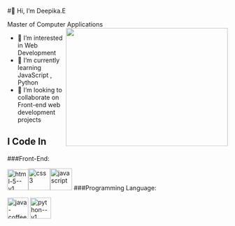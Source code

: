#👋 Hi, I’m Deepika.E

Master of Computer Applications
<img align="right" width="370" height="270" src="https://user-images.githubusercontent.com/74038190/212749447-bfb7e725-6987-49d9-ae85-2015e3e7cc41.gif">
- 👀 I’m interested in Web Development
- 🌱 I’m currently learning JavaScript , Python 
- 💞️ I’m looking to collaborate on Front-end web development projects




## I Code In

###Front-End:

 <img width="48" height="48" src="https://img.icons8.com/color/48/html-5--v1.png" alt="html-5--v1"/><img width="50" height="50" src="https://img.icons8.com/fluency/50/css3.png" alt="css3"/><img width="50" height="50" src="https://img.icons8.com/fluency/50/javascript.png" alt="javascript"/>
###Programming Language:

<img width="48" height="48" src="https://img.icons8.com/color/48/java-coffee-cup-logo--v1.png" alt="java-coffee-cup-logo--v1"/> <img width="48" height="48" src="https://img.icons8.com/color/48/python--v1.png" alt="python--v1"/>


<!---
EDeepika1306/EDeepika1306 is a ✨ special ✨ repository because its `README.md` (this file) appears on your GitHub profile.
You can click the Preview link to take a look at your changes.
--->
